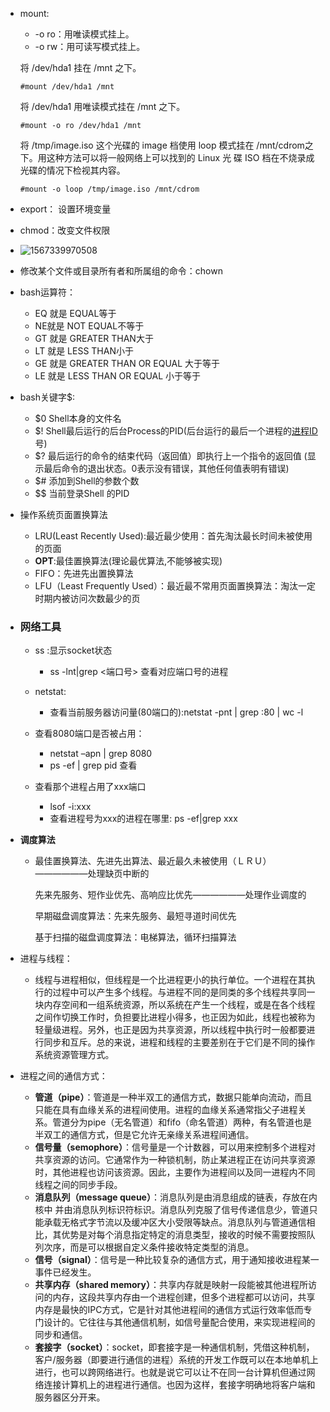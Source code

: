 + mount: 

  + -o ro：用唯读模式挂上。
  + -o rw：用可读写模式挂上。

  将 /dev/hda1 挂在 /mnt 之下。

  ```shell
  #mount /dev/hda1 /mnt
  ```

  将 /dev/hda1 用唯读模式挂在 /mnt 之下。

  ```shell
  #mount -o ro /dev/hda1 /mnt
  ```

  将 /tmp/image.iso 这个光碟的 image 档使用 loop 模式挂在 /mnt/cdrom之下。用这种方法可以将一般网络上可以找到的 Linux 光 碟 ISO 档在不烧录成光碟的情况下检视其内容。

  ```shell
  #mount -o loop /tmp/image.iso /mnt/cdrom
  ```

+ export： 设置环境变量

+ chmod：改变文件权限
  
+ ![1567339970508](C:\Users\HP\AppData\Roaming\Typora\typora-user-images\1567339970508.png)
  
+ 修改某个文件或目录所有者和所属组的命令：chown
  
+ bash运算符：
  + EQ 就是 EQUAL等于 
  + NE就是 NOT EQUAL不等于 
  + GT 就是 GREATER THAN大于 
  + LT 就是 LESS THAN小于 
  + GE 就是 GREATER THAN OR EQUAL 大于等于 
  + LE 就是 LESS THAN OR EQUAL 小于等于

+ bash关键字$:
  + $0 Shell本身的文件名
  + $! Shell最后运行的后台Process的PID(后台运行的最后一个进程的[进程ID](https://www.baidu.com/s?wd=进程ID&tn=SE_PcZhidaonwhc_ngpagmjz&rsv_dl=gh_pc_zhidao)号)
  + $?  最后运行的命令的结束代码（返回值）即执行上一个指令的返回值 (显示最后命令的退出状态。0表示没有错误，其他任何值表明有错误)
  + $#  添加到Shell的参数个数
  + $$ 当前登录Shell 的PID

+ 操作系统页面置换算法

  + LRU(Least Recently Used):最近最少使用：首先淘汰最长时间未被使用的页面
  + **OPT**:最佳置换算法(理论最优算法,不能够被实现)
  + FIFO：先进先出置换算法
  + LFU（Least Frequently Used）：最近最不常用页面置换算法：淘汰一定时期内被访问次数最少的页

+ ### 网络工具

  - ss :显示socket状态
    - ss -lnt|grep <端口号>  查看对应端口号的进程
  - netstat:
    - 查看当前服务器访问量(80端口的):netstat -pnt | grep :80 | wc -l
  - 查看8080端口是否被占用：
    - netstat –apn | grep 8080
    - ps -ef | grep  pid 查看

  - 查看那个进程占用了xxx端口
    - lsof -i:xxx
    - 查看进程号为xxx的进程在哪里:
      ps -ef|grep xxx

 + **调度算法**

    + 最佳置换算法、先进先出算法、最近最久未被使用（ＬＲＵ）——————处理缺页中断的

      先来先服务、短作业优先、高响应比优先——————处理作业调度的

      早期磁盘调度算法：先来先服务、最短寻道时间优先

      基于扫描的磁盘调度算法：电梯算法，循环扫描算法

+ 进程与线程：

    + 线程与进程相似，但线程是一个比进程更小的执行单位。一个进程在其执行的过程中可以产生多个线程。与进程不同的是同类的多个线程共享同一块内存空间和一组系统资源，所以系统在产生一个线程，或是在各个线程之间作切换工作时，负担要比进程小得多，也正因为如此，线程也被称为轻量级进程。另外，也正是因为共享资源，所以线程中执行时一般都要进行同步和互斥。总的来说，进程和线程的主要差别在于它们是不同的操作系统资源管理方式。

+ 进程之间的通信方式：

    + **管道（pipe）**：管道是一种半双工的通信方式，数据只能单向流动，而且只能在具有血缘关系的进程间使用。进程的血缘关系通常指父子进程关系。管道分为pipe（无名管道）和fifo（命名管道）两种，有名管道也是半双工的通信方式，但是它允许无亲缘关系进程间通信。
    + **信号量（semophore）**：信号量是一个计数器，可以用来控制多个进程对共享资源的访问。它通常作为一种锁机制，防止某进程正在访问共享资源时，其他进程也访问该资源。因此，主要作为进程间以及同一进程内不同线程之间的同步手段。
    + **消息队列（message queue）**：消息队列是由消息组成的链表，存放在内核中 并由消息队列标识符标识。消息队列克服了信号传递信息少，管道只能承载无格式字节流以及缓冲区大小受限等缺点。消息队列与管道通信相比，其优势是对每个消息指定特定的消息类型，接收的时候不需要按照队列次序，而是可以根据自定义条件接收特定类型的消息。
    + **信号（signal）**：信号是一种比较复杂的通信方式，用于通知接收进程某一事件已经发生。
    + **共享内存（shared memory）**：共享内存就是映射一段能被其他进程所访问的内存，这段共享内存由一个进程创建，但多个进程都可以访问，共享内存是最快的IPC方式，它是针对其他进程间的通信方式运行效率低而专门设计的。它往往与其他通信机制，如信号量配合使用，来实现进程间的同步和通信。
    + **套接字（socket）**：socket，即套接字是一种通信机制，凭借这种机制，客户/服务器（即要进行通信的进程）系统的开发工作既可以在本地单机上进行，也可以跨网络进行。也就是说它可以让不在同一台计算机但通过网络连接计算机上的进程进行通信。也因为这样，套接字明确地将客户端和服务器区分开来。 

  